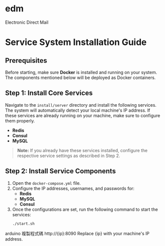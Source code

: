# edm
Electronic Direct Mail

# Service System Installation Guide

## Prerequisites

Before starting, make sure **Docker** is installed and running on your system. The components mentioned below will be deployed as Docker containers.

## Step 1: Install Core Services

Navigate to the `install/server` directory and install the following services. The system will automatically detect your local machine's IP address. If these services are already running on your machine, make sure to configure them properly.

- **Redis**
- **Consul**
- **MySQL**

> **Note:** If you already have these services installed, configure the respective service settings as described in Step 2.

## Step 2: Install Service Components

1. Open the `docker-compose.yml` file.
2. Configure the IP addresses, usernames, and passwords for:
   - **Redis**
   - **MySQL**
   - **Consul**
3. Once the configurations are set, run the following command to start the services:
   ```bash
   ./start.sh

arduino
複製程式碼
http://{ip}:8090
Replace {ip} with your machine's IP address.
